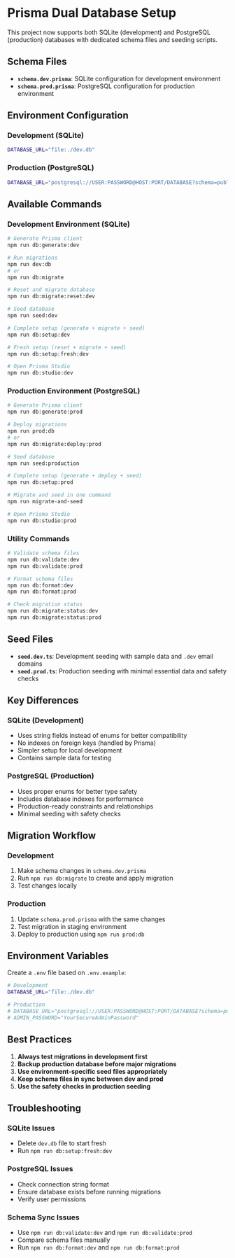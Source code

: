 # Prisma Dual Database Setup

This project now supports both SQLite (development) and PostgreSQL (production) databases with dedicated schema files and seeding scripts.

## Schema Files

- **`schema.dev.prisma`**: SQLite configuration for development environment
- **`schema.prod.prisma`**: PostgreSQL configuration for production environment

## Environment Configuration

### Development (SQLite)

```bash
DATABASE_URL="file:./dev.db"
```

### Production (PostgreSQL)

```bash
DATABASE_URL="postgresql://USER:PASSWORD@HOST:PORT/DATABASE?schema=public"
```

## Available Commands

### Development Environment (SQLite)

```bash
# Generate Prisma client
npm run db:generate:dev

# Run migrations
npm run dev:db
# or
npm run db:migrate

# Reset and migrate database
npm run db:migrate:reset:dev

# Seed database
npm run seed:dev

# Complete setup (generate + migrate + seed)
npm run db:setup:dev

# Fresh setup (reset + migrate + seed)
npm run db:setup:fresh:dev

# Open Prisma Studio
npm run db:studio:dev
```

### Production Environment (PostgreSQL)

```bash
# Generate Prisma client
npm run db:generate:prod

# Deploy migrations
npm run prod:db
# or
npm run db:migrate:deploy:prod

# Seed database
npm run seed:production

# Complete setup (generate + deploy + seed)
npm run db:setup:prod

# Migrate and seed in one command
npm run migrate-and-seed

# Open Prisma Studio
npm run db:studio:prod
```

### Utility Commands

```bash
# Validate schema files
npm run db:validate:dev
npm run db:validate:prod

# Format schema files
npm run db:format:dev
npm run db:format:prod

# Check migration status
npm run db:migrate:status:dev
npm run db:migrate:status:prod
```

## Seed Files

- **`seed.dev.ts`**: Development seeding with sample data and `.dev` email domains
- **`seed.prod.ts`**: Production seeding with minimal essential data and safety checks

## Key Differences

### SQLite (Development)

- Uses string fields instead of enums for better compatibility
- No indexes on foreign keys (handled by Prisma)
- Simpler setup for local development
- Contains sample data for testing

### PostgreSQL (Production)

- Uses proper enums for better type safety
- Includes database indexes for performance
- Production-ready constraints and relationships
- Minimal seeding with safety checks

## Migration Workflow

### Development

1. Make schema changes in `schema.dev.prisma`
2. Run `npm run db:migrate` to create and apply migration
3. Test changes locally

### Production

1. Update `schema.prod.prisma` with the same changes
2. Test migration in staging environment
3. Deploy to production using `npm run prod:db`

## Environment Variables

Create a `.env` file based on `.env.example`:

```bash
# Development
DATABASE_URL="file:./dev.db"

# Production
# DATABASE_URL="postgresql://USER:PASSWORD@HOST:PORT/DATABASE?schema=public"
# ADMIN_PASSWORD="YourSecureAdminPassword"
```

## Best Practices

1. **Always test migrations in development first**
2. **Backup production database before major migrations**
3. **Use environment-specific seed files appropriately**
4. **Keep schema files in sync between dev and prod**
5. **Use the safety checks in production seeding**

## Troubleshooting

### SQLite Issues

- Delete `dev.db` file to start fresh
- Run `npm run db:setup:fresh:dev`

### PostgreSQL Issues

- Check connection string format
- Ensure database exists before running migrations
- Verify user permissions

### Schema Sync Issues

- Use `npm run db:validate:dev` and `npm run db:validate:prod`
- Compare schema files manually
- Run `npm run db:format:dev` and `npm run db:format:prod`
